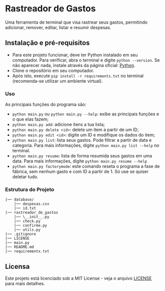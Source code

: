 # Rastreador de Gastos

Uma ferramenta de terminal que visa rastrear seus gastos, permitindo adicionar, remover, editar, listar e resumir despesas.

## Instalação e pré-requisitos

- Para este projeto funcionar, deve ter Python instalado em seu computador. Para verificar, abra o terminal e digite `python --version`. Se não aparecer nada, instale através da página oficial: [Python](https://www.python.org/downloads/).
- Clone o repositório em seu computador.
- Após isto, execute `pip install -r requirements.txt` no terminal (recomenda-se utilizar um ambiente virtual).

### Uso
As principais funções do programa são:

- `python main.py` ou `python main.py --help`: exibe as principais funções e o que elas fazem;
- `python main.py add`: adicione itens a tua lista;
- `python main.py delete <id>`: delete um item a partir de um ID;
- `python main.py edit <id>`: digite um ID e modifique os dados do item;
- `python main.py list`: lista seus gastos. Pode filtrar a partir de data e categoria. Para mais informações, digite `python main.py list --help` no terminal.
- `python main.py resume`: lista de forma resumida seus gastos em uma data. Para mais informações, digite `python main.py resume --help`
- `python main.py factorymode`: este comando reseta o programa a fase de fábrica, sem nenhum gasto e com ID a partir de 1. Só use se quiser deletar tudo.

### Estrutura do Projeto

```
|── database/
    |── despesas.csv
    |── id.txt
|── rastreador_de_gastos
    |── \__init__.py
    |── check.py
    |── confirme.py
    |── utils.py
|── .gitignore
|── LICENSE
|── main.py
|── README.md
|── requirementx.txt
```

## Licensa

Este projeto está licenciado sob a MIT License - veja o arquivo [LICENSE](LICENSE) para mais detalhes.